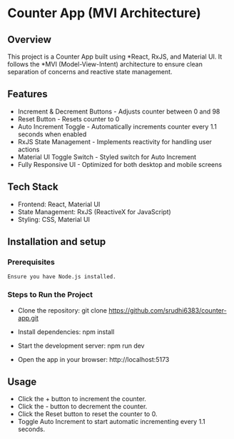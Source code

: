 # Counter App (MVI Architecture)

## Overview

This project is a Counter App built using *React, RxJS, and Material UI. It follows the *MVI (Model-View-Intent) architecture to ensure clean separation of concerns and reactive state management.

## Features
- Increment & Decrement Buttons - Adjusts counter between 0 and 98
- Reset Button - Resets counter to 0
- Auto Increment Toggle - Automatically increments counter every 1.1 seconds when enabled 
- RxJS State Management - Implements reactivity for handling user actions
- Material UI Toggle Switch - Styled switch for Auto Increment
- Fully Responsive UI - Optimized for both desktop and mobile screens

## Tech Stack
- Frontend: React, Material UI
- State Management: RxJS (ReactiveX for JavaScript)
- Styling: CSS, Material UI

## Installation and setup
### Prerequisites
    Ensure you have Node.js installed.

### Steps to Run the Project
- Clone the repository: git clone https://github.com/srudhi6383/counter-app.git

- Install dependencies: npm install

- Start the development server: npm run dev

- Open the app in your browser: http://localhost:5173

## Usage
- Click the + button to increment the counter.
- Click the - button to decrement the counter.
- Click the Reset button to reset the counter to 0.
- Toggle Auto Increment to start automatic incrementing every 1.1 seconds.


